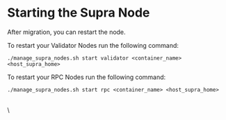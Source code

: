 # Starting the Supra Node

After migration, you can restart the node.

To restart your Validator Nodes run the following command:

```
./manage_supra_nodes.sh start validator <container_name> <host_supra_home>
```

&#x20;To restart your RPC Nodes  run the following command:

```
./manage_supra_nodes.sh start rpc <container_name> <host_supra_home>
```

\
\
